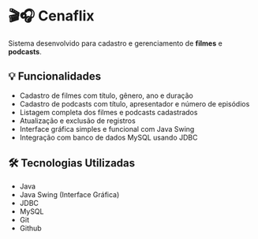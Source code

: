 # 🎬🎧 Cenaflix

Sistema desenvolvido para cadastro e gerenciamento de **filmes** e **podcasts**.

## 💡 Funcionalidades

- Cadastro de filmes com título, gênero, ano e duração
- Cadastro de podcasts com título, apresentador e número de episódios
- Listagem completa dos filmes e podcasts cadastrados
- Atualização e exclusão de registros
- Interface gráfica simples e funcional com Java Swing
- Integração com banco de dados MySQL usando JDBC

## 🛠️ Tecnologias Utilizadas

- Java
- Java Swing (Interface Gráfica)
- JDBC
- MySQL
- Git
- Github
